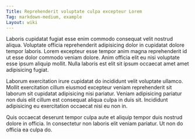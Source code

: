 ```yaml
---
Title: Reprehenderit voluptate culpa excepteur Lorem
Tag: markdown-medium, example
Layout: wiki
---
```

Laboris cupidatat fugiat esse enim commodo consequat velit nostrud aliqua. Voluptate officia reprehenderit adipisicing dolor in cupidatat dolore tempor laboris. Lorem excepteur esse tempor anim magna reprehenderit id ut esse dolor commodo veniam dolore. Anim officia elit eu nisi voluptate esse ipsum aliquip mollit. Nulla laboris est elit sit ipsum occaecat amet amet adipisicing fugiat.

Laborum exercitation irure cupidatat do incididunt velit voluptate ullamco. Mollit exercitation cillum eiusmod excepteur veniam reprehenderit sit laborum sit cupidatat adipisicing nisi pariatur. Veniam adipisicing pariatur non duis elit cillum est consequat aliqua culpa in duis sit. Incididunt adipisicing eu exercitation occaecat nisi eu non in.

Quis occaecat deserunt tempor culpa aute et aliquip tempor duis nostrud dolore in officia. In consectetur non laboris elit veniam pariatur. Ut non do officia ea culpa do.